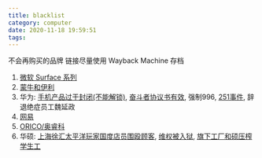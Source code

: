 ```yaml
---
title: blacklist
category: computer
date: 2020-11-18 19:59:51
tags:
---
```


不会再购买的品牌
链接尽量使用 Wayback Machine 存档

<!-- more -->

1. [微软 Surface 系列](https://www.bilibili.com/video/BV1ei4y1G7FC)
2. [蒙牛和伊利](https://web.archive.org/web/20201118121837/https://www.bilibili.com/read/cv6744355/)
3. 华为: [手机产品过于封闭(不能解锁)](https://web.archive.org/web/20201124091924/https://www.zhihu.com/question/274112974), [奋斗者协议书有效](https://web.archive.org/web/20201124094547/https://www.zhihu.com/question/419338597), 强制996, [251事件](https://web.archive.org/web/20201124103509/https://zh.wikipedia.org/wiki/%E8%8F%AF%E7%82%BA251%E4%BA%8B%E4%BB%B6), 辞退绝症员工魏延政
4. [网易](https://web.archive.org/web/20200920052451/https://zhuanlan.zhihu.com/p/93349725)
5. [ORICO/奥睿科](https://web.archive.org/web/20201118121805/https://www.zhihu.com/question/270531166/answer/1355137480)
6. 华硕: [上海徐汇太平洋玩家国度店员围殴顾客](https://web.archive.org/web/20201124084039/https://www.bilibili.com/read/cv955394/), [维权被入狱](https://web.archive.org/web/20201124082929/https://zh.wikipedia.org/wiki/%E9%BB%84%E9%9D%99%E8%AF%89%E5%8D%8E%E7%A1%95%E6%A1%88), [旗下工厂和硕压榨学生工](https://web.archive.org/web/20201118123829/https://www.thepaper.cn/newsDetail_forward_9908826)
